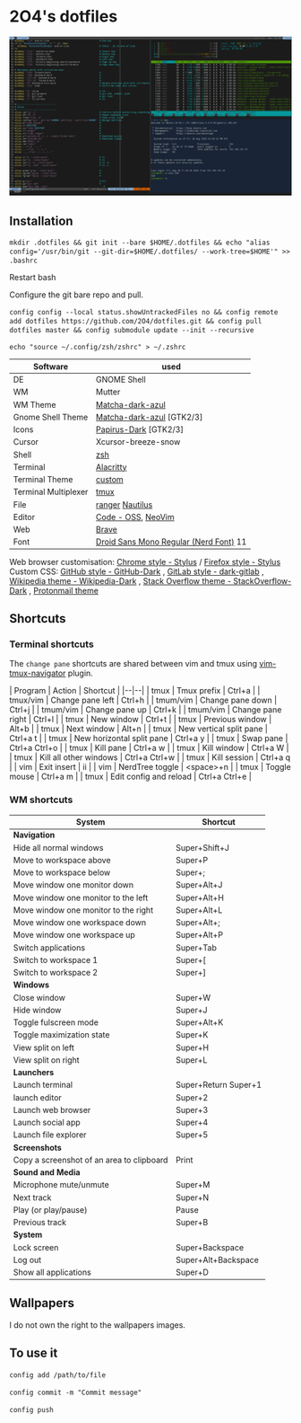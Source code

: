 # 2O4's dotfiles

![](Pictures/.keep/main.png)

## Installation

```
mkdir .dotfiles && git init --bare $HOME/.dotfiles && echo "alias config='/usr/bin/git --git-dir=$HOME/.dotfiles/ --work-tree=$HOME'" >> .bashrc
```

Restart bash

Configure the git bare repo and pull.
```
config config --local status.showUntrackedFiles no && config remote add dotfiles https://github.com/2O4/dotfiles.git && config pull dotfiles master && config submodule update --init --recursive
```

```
echo "source ~/.config/zsh/zshrc" > ~/.zshrc
```

| Software | used |
|---|---|
| DE | GNOME Shell |
| WM | Mutter |
| WM Theme | [Matcha-dark-azul](https://github.com/vinceliuice/Matcha-gtk-theme) |
| Gnome Shell Theme | [Matcha-dark-azul](https://github.com/vinceliuice/Matcha-gtk-theme) \[GTK2/3\] |
| Icons | [Papirus-Dark](https://github.com/PapirusDevelopmentTeam/papirus-icon-theme) \[GTK2/3\] |
| Cursor | Xcursor-breeze-snow |
| Shell | [zsh](https://www.zsh.org/) |
| Terminal | [Alacritty](https://github.com/alacritty/alacritty) |
| Terminal Theme | [custom](.config/alacritty/alacritty.yml) |
| Terminal Multiplexer | [tmux](https://github.com/tmux/tmux) |
| File | [ranger](https://github.com/ranger/ranger) [Nautilus](https://github.com/GNOME/nautilus) |
| Editor | [Code - OSS](https://code.visualstudio.com/), [NeoVim](https://github.com/neovim/neovim) |
| Web | [Brave](https://brave.com/) |
| Font | [Droid Sans Mono Regular (Nerd Font)](https://github.com/ryanoasis/nerd-fonts/tree/master/patched-fonts/DroidSansMono) 11 |

Web browser customisation:
[Chrome style - Stylus](https://chrome.google.com/webstore/detail/stylus/clngdbkpkpeebahjckkjfobafhncgmne)
/ [Firefox style - Stylus](https://addons.mozilla.org/en-US/firefox/addon/styl-us/)
<br>Custom CSS:
[GitHub style - GitHub-Dark](https://github.com/StylishThemes/GitHub-Dark)
, [GitLab style - dark-gitlab](https://gitlab.com/Avinash-Bhat/dark-gitlab)
, [Wikipedia theme - Wikipedia-Dark](https://github.com/StylishThemes/Wikipedia-Dark)
, [Stack Overflow theme - StackOverflow-Dark](https://github.com/StylishThemes/StackOverflow-Dark)
, [Protonmail theme](https://github.com/amdelamar/pm-theme)

## Shortcuts

### Terminal shortcuts

The `change pane` shortcuts are shared between vim and tmux using [vim-tmux-navigator](https://github.com/christoomey/vim-tmux-navigator) plugin.

| Program | Action | Shortcut |
|--|--|
| tmux | Tmux prefix | Ctrl+a |
| tmux/vim | Change pane left | Ctrl+h |
| tmum/vim | Change pane down | Ctrl+j |
| tmum/vim | Change pane up | Ctrl+k |
| tmum/vim | Change pane right | Ctrl+l |
| tmux | New window | Ctrl+t |
| tmux | Previous window | Alt+b |
| tmux | Next window | Alt+n |
| tmux | New vertical split pane | Ctrl+a t |
| tmux | New horizontal split pane | Ctrl+a y |
| tmux | Swap pane | Ctrl+a Ctrl+o |
| tmux | Kill pane | Ctrl+a w |
| tmux | Kill window | Ctrl+a W |
| tmux | Kill all other windows | Ctrl+a Ctrl+w |
| tmux | Kill session | Ctrl+a q |
| vim | Exit insert | ii |
| vim | NerdTree toggle | \<space\>+n |
| tmux | Toggle mouse | Ctrl+a m |
| tmux | Edit config and reload | Ctrl+a Ctrl+e |

### WM shortcuts

| System | Shortcut |
|---|---|
| **Navigation** |
| Hide all normal windows | Super+Shift+J |
| Move to workspace above | Super+P |
| Move to workspace below | Super+; |
| Move window one monitor down | Super+Alt+J |
| Move window one monitor to the left | Super+Alt+H |
| Move window one monitor to the right | Super+Alt+L |
| Move window one workspace down | Super+Alt+; |
| Move window one workspace up | Super+Alt+P |
| Switch applications | Super+Tab |
| Switch to workspace 1 | Super+[ |
| Switch to workspace 2 | Super+] |
| **Windows** |
| Close window | Super+W |
| Hide window | Super+J |
| Toggle fulscreen mode | Super+Alt+K |
| Toggle maximization state | Super+K |
| View split on left | Super+H |
| View split on right | Super+L |
| **Launchers** |
| Launch terminal | Super+Return Super+1 |
| launch editor | Super+2 |
| Launch web browser | Super+3 |
| Launch social app | Super+4 |
| Launch file explorer | Super+5 |
| **Screenshots** |
| Copy a screenshot of an area to clipboard | Print |
| **Sound and Media** |
| Microphone mute/unmute | Super+M |
| Next track | Super+N |
| Play (or play/pause) | Pause |
| Previous track | Super+B |
| **System** |
| Lock screen | Super+Backspace |
| Log out | Super+Alt+Backspace |
| Show all applications | Super+D |

## Wallpapers

I do not own the right to the wallpapers images.

## To use it

`config add /path/to/file`

`config commit -m "Commit message"`

`config push`
